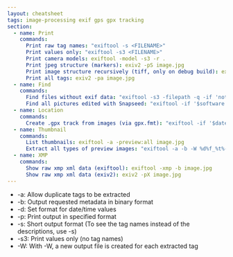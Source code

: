 ```yaml
---
layout: cheatsheet
tags: image-processing exif gps gpx tracking
section:
  - name: Print
    commands:
      Print raw tag names: "exiftool -s <FILENAME>"
      Print values only: "exiftool -s3 <FILENAME>"
      Print camera models: exiftool -model -s3 -r .
      Print jpeg structure (markers): exiv2 -pS image.jpg
      Print image structure recursively (tiff, only on debug build): exiv2 -pR image.jpg
      Print all tags: exiv2 -pa image.jpg
  - name: Find
    commands:
      Find files without exif data: "exiftool -s3 -filepath -q -if 'not $exif:all' -r <YOUR_DIRECTORY_TO_SCAN>"
      Find all pictures edited with Snapseed: "exiftool -if '$software =~ /snapseed/i' -p '$directory/$filename' -r -q -q ."
  - name: Location
    commands:
      Create .gpx track from images (via gpx.fmt): "exiftool -if '$datetimeoriginal' -fileOrder datetimeoriginal -d \"%Y-%m-%dT%H:%M:%S+02:00\" -p ./gpx.fmt ./*.jpg > output.gpx"
  - name: Thumbnail
    commands:
      List thumbnails: exiftool -a -preview:all image.jpg
      Extract all types of preview images: "exiftool -a -b -W %d%f_%t%-c.%s -preview:all image.jpg"
  - name: XMP
    commands:
      Show raw xmp xml data (exiftool): exiftool -xmp -b image.jpg
      Show raw xmp xml data (exiv2): exiv2 -pX image.jpg
---
```


- -a: Allow duplicate tags to be extracted
- -b: Output requested metadata in binary format
- -d: Set format for date/time values
- -p: Print output in specified format
- -s: Short output format (To see the tag names instead of the descriptions, use -s)
- -s3: Print values only (no tag names)
- -W: With -W, a new output file is created for each extracted tag
